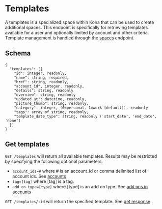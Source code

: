 Templates
========

A templates is a specialized space within Kona that can be used to create additional spaces.  This endpoint is
specifically for retrieving templates available for a user and optionally limited by account and other criteria.
Template management is handled through the [spaces](spaces.md) endpoint.

Schema  <a name='schema'></a>
------------
```
{
  "templates": [{
    "id": integer, readonly,
    "name": string, required,
    "href": string, readonly,
    "account_id", integer, readonly,
    "details": string, readonly
    "overview": string, readonly
    "updated_at": datetime, readonly,
    "picture_thumb": string, readonly,
    "category": integer, (0=personal, 1=work [default]), readonly
    "tags": array of string, readonly,
    "template_date_type": string, readonly ('start_date', 'end_date', 'none')
  }]
}
```


Get templates
------------
`GET /templates` will return all available templates. Results may be restricted by specifying the following optional parameters:
* `account_ids=#` where # is an account_id or comma delimited list of account ids. See [accounts](accounts.md)
* `tag=[tag]` where [tag] is a tag.
* `add_on_type=[type]` where [type] is an add on type. See [add ons in accounts](accounts.md#addons)

`GET /templates/:id` will return the specified template. See [get response](responses.md#get).
